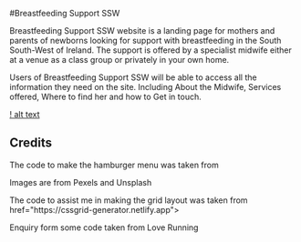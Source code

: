 #Breastfeeding Support SSW

Breastfeeding Support SSW website is a landing page for mothers and parents of newborns looking for support with breastfeeding in the South South-West of Ireland. 
The support is offered by a specialist midwife either at a venue as a class group or privately in your own home. 

Users of Breastfeeding Support SSW will be able to access all the information they need on the site. Including About the Midwife, Services offered, Where to find her 
and how to Get in touch. 

[! alt text](assets/images/screen-options.jpg)



## Credits

<p>The code to make the hamburger menu was taken from <link href="https://alvarotrigo.com/blog/hamburger-menu-css/#:~:text=What%20Is%20A%20Hamburger%20Menu,top%20of%20the%20main%20content"></p>
<p>Images are from Pexels and Unsplash</p>
<p>The code to assist me in making the grid layout was taken from href="https://cssgrid-generator.netlify.app"></p>
<p>Enquiry form some code taken from Love Running</p>